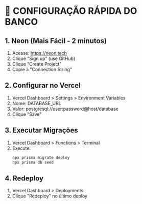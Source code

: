 # 🚀 CONFIGURAÇÃO RÁPIDA DO BANCO

## 1. Neon (Mais Fácil - 2 minutos)
1. Acesse: https://neon.tech
2. Clique "Sign up" (use GitHub)
3. Clique "Create Project"
4. Copie a "Connection String"

## 2. Configurar no Vercel
1. Vercel Dashboard > Settings > Environment Variables
2. Nome: DATABASE_URL
3. Valor: postgresql://user:password@host/database
4. Clique "Save"

## 3. Executar Migrações
1. Vercel Dashboard > Functions > Terminal
2. Execute:
   ```bash
   npx prisma migrate deploy
   npx prisma db seed
   ```

## 4. Redeploy
1. Vercel Dashboard > Deployments
2. Clique "Redeploy" no último deploy
